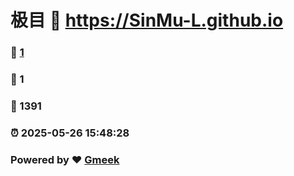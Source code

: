 # 极目 :link: https://SinMu-L.github.io 
### :page_facing_up: [1](https://SinMu-L.github.io/tag.html) 
### :speech_balloon: 1 
### :hibiscus: 1391 
### :alarm_clock: 2025-05-26 15:48:28 
### Powered by :heart: [Gmeek](https://github.com/Meekdai/Gmeek)
